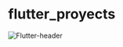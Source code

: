 # flutter_proyects
![Flutter-header](https://github.com/JorgeCh1/flutter_proyects/assets/79027462/bdd20a9b-ca7f-432a-93ff-fa434b878c33)
